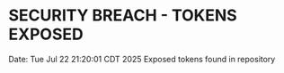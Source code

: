 # SECURITY BREACH - TOKENS EXPOSED
Date: Tue Jul 22 21:20:01 CDT 2025
Exposed tokens found in repository
